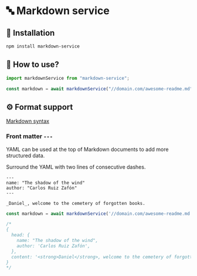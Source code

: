 # 🔤 Markdown service

## 🚀 Installation

```sh
npm install markdown-service
```

## 🧐 How to use?

```js
import markdownService from "markdown-service";

const markdown = await markdownService("//domain.com/awesome-readme.md");
```

## ⚙️ Format support

[Markdown syntax](https://www.markdownguide.org/cheat-sheet/)

### Front matter `---`

YAML can be used at the top of Markdown documents to add more structured data.

Surround the YAML with two lines of consecutive dashes.

```mdx
---
name: "The shadow of the wind"
author: "Carlos Ruiz Zafón"
---

_Daniel_, welcome to the cemetery of forgotten books.
```

```js
const markdown = await markdownService('//domain.com/awesome-readme.md');

/*
{
  head: {
    name: "The shadow of the wind",
    author: 'Carlos Ruiz Zafón',
  },
  content: '<strong>Daniel</strong>, welcome to the cemetery of forgotten books.'
}
*/
```
